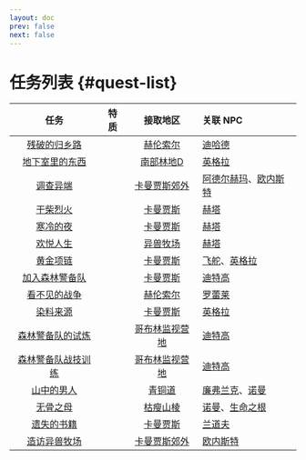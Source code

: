 ```yaml
---
layout: doc
prev: false
next: false
---
```


# 任务列表 {#quest-list}

| 任务 | 特质 | 接取地区 | 关联 NPC |
| :-: | :-: | :-: | :-- |
| [残破的归乡路](save-poor-daughter) |  | [赫伦索尔] | [迪哈德] |
| [地下室里的东西](basement-things) |  | [南部林地D] | [英格拉] |
| [调查异端](investigate-cult) |  | [卡曼贾斯郊外] | [阿德尔赫玛]、[欧内斯特] |
| [干柴烈火](find-guy) |  | [卡曼贾斯] | [赫塔] |
| [寒冷的夜](cold-night) |  | [卡曼贾斯] | [赫塔] |
| [欢悦人生](happy-life) |  | [异兽牧场] | [赫塔] |
| [黄金项链](gold-necklace) |  | [卡曼贾斯] | [飞舵]、[英格拉] |
| [加入森林警备队](forest-squad-join) |  | [卡曼贾斯] | [迪特高] |
| [看不见的战争](exchange-prisoner) |  | [赫伦索尔] | [罗蕾莱] |
| [染料来源](collect-purple-flower) |  | [卡曼贾斯] | [英格拉] |
| [森林警备队的试炼](forest-squad-final-training) |  | [哥布林监视营地] | [迪特高] |
| [森林警备队战技训练](forest-squad-training) |  | [哥布林监视营地] | [迪特高] |
| [山中的男人](investigate-fat) |  | [青铜道] | [廉弗兰克]、[诺曼] |
| [无骨之母](feed-boneless) |  | [枯瘦山棱] | [诺曼]、[生命之根] |
| [遗失的书籍](lost-book) |  | [卡曼贾斯] | [兰道夫] |
| [造访异兽牧场](visit-ranch) |  | [卡曼贾斯郊外] | [欧内斯特] |

[埃德希尔]: /chs/region/darkelf-village
[奥拉萨斯]: /chs/region/mage-city
[暴戾山谷]: /chs/region/thief-valley
[布罗斯本群山]: /chs/region/beast-mountain
[厄运之井所在处]: /chs/region/mini-south-well
[戈尔德哈尔]: /chs/region/north-port
[戈尔赫勒森林]: /chs/region/darkelf-forest
[哥布林村庄]: /chs/region/goblin-village
[哥布林村庄外围]: /chs/region/goblin-village-environs
[哥布林伏击队营地]: /chs/region/goblin-ambusher-camp
[哥布林监视营地]: /chs/region/goblin-forest-environs
[哥布林挖掘工地]: /chs/region/goblin-digger-camp
[格罗加格森林]: /chs/region/elf-forest
[格罗加格森林外围]: /chs/region/elf-forest-environs
[格罗加格森林小径]: /chs/region/elf-forest-path
[赫伦索尔]: /chs/region/mini-south-village
[黑暗教徒聚集地]: /chs/region/cultist-hub
[荒芜之地]: /chs/region/orc-path
[荒野十字路口]: /chs/region/wildcross
[卡曼贾斯]: /chs/region/south-village
[卡曼贾斯郊外]: /chs/region/south-village-environs
[科林肯村庄]: /chs/region/north-village
[枯瘦山棱]: /chs/region/skinny-edge
[拉文德特]: /chs/region/frontline-village
[拉文德特郊外]: /chs/region/frontline-village-environs
[母乳神庙]: /chs/region/boneless-site-lactation
[南部林地]: /chs/region/goblin-forest
[南部林地A]: /chs/region/goblin-forest-a
[南部林地B]: /chs/region/goblin-forest-b
[南部林地C]: /chs/region/goblin-forest-c
[南部林地D]: /chs/region/goblin-forest-d
[切古加格]: /chs/region/orc-city
[青铜道]: /chs/region/bronze-path
[桑达尔]: /chs/region/thief-city
[伤痛冰川]: /chs/region/icey-land
[锁链之坑A]: /chs/region/goblin-pen-1
[锁链之坑B]: /chs/region/goblin-pen-2
[锁链之坑C]: /chs/region/goblin-pen-3
[锁链之坑D]: /chs/region/goblin-pen-4
[锁链之坑中心]: /chs/region/goblin-pen-center
[天谴墓穴]: /chs/region/boneless-dungeon
[瓦约纳村庄]: /chs/region/trade-village
[温尔特堡]: /chs/region/center-city
[西部哨塔]: /chs/region/west-tower
[异兽牧场]: /chs/region/south-ranch
[隐蔽地窖]: /chs/region/basement-goblin
[族长营地]: /chs/region/goblin-raja-camp
[佐特文]: /chs/region/south-city

[阿妲吉莎]: /chs/npc/goblin-slave-sweetie
[阿德尔赫玛]: /chs/npc/south-cultist
[阿多拉]: /chs/npc/forest-guard-a
[埃洛伊丝]: /chs/npc/goblin-slave-noble
[埃瓦尔德]: /chs/npc/villager-south-normal
[奥勒]: /chs/npc/south-merchant
[巴鲁克]: /chs/npc/goblin-slave-master
[拜戈]: /chs/npc/goblin-keeper-b
[被囚禁的哥布林]: /chs/npc/goblin-basement
[伯恩弗里德]: /chs/npc/forest-guard-c
[伯特伦]: /chs/npc/villager-south-stupid
[布伦希尔德]: /chs/npc/villager-south-girl
[崔什卡]: /chs/npc/goblin-raja
[盗贼]: /chs/npc/common-bandit
[低等哥布林]: /chs/npc/goblin-grunt
[低等哥布林]: /chs/npc/goblin-grunt-forest
[迪哈德]: /chs/npc/south-poor-father
[迪特高]: /chs/npc/forest-guard-decurion
[恶犬]: /chs/npc/mad-dog
[飞舵]: /chs/npc/villager-south-thief
[芬巴]: /chs/npc/goblin-trader
[嘎米克]: /chs/npc/goblin-keeper-a
[戈特利布]: /chs/npc/forest-guard-b
[哥布林]: /chs/npc/common-goblin
[哥布林斥候]: /chs/npc/goblin-scout
[哥布林伏击队员]: /chs/npc/goblin-ambusher
[哥布林警卫]: /chs/npc/goblin-guard
[哥布林守卫]: /chs/npc/goblin-guard-stupid
[哥布林挖掘工]: /chs/npc/goblin-digger
[哥布林信使]: /chs/npc/goblin-messenger
[哥布林巡逻队]: /chs/npc/patrol-goblin
[格里兹纳克]: /chs/npc/goblin-traitor
[贵族奴隶]: /chs/npc/goblin-slave-noble-des
[赫塔]: /chs/npc/widow
[黑暗教徒]: /chs/npc/common-cultist
[亨利]: /chs/npc/forest-adventurer
[胡尔达]: /chs/npc/south-female-decurion
[吉斯蒙多]: /chs/npc/frontline-lord
[卡拉克]: /chs/npc/patrol-goblin-leader
[卡曼贾斯警卫]: /chs/npc/south-guard
[克里姆希德]: /chs/npc/goblin-traitors-slut
[拉文德特警卫]: /chs/npc/front-village-guard
[兰道夫]: /chs/npc/villager-south-weak
[廉弗兰克]: /chs/npc/front-village-hunter
[罗蕾莱]: /chs/npc/red-hair-decurion
[马耳他]: /chs/npc/villager-south-strong
[诺曼]: /chs/npc/villager-south-bastard
[诺特鲁德]: /chs/npc/revenge-girl
[欧内斯特]: /chs/npc/south-ranch-decurion
[普洛格]: /chs/npc/goblin-cook
[生命之根]: /chs/npc/boneless-mini
[受伤的独眼守护者]: /chs/npc/eye-boss-weak
[斯洛喀]: /chs/npc/goblin-warden
[特别讨伐队队员]: /chs/npc/south-assault-team-a
[特别讨伐队队员]: /chs/npc/south-assault-team-b
[性奴]: /chs/npc/goblin-slave-girl
[伊姆希德]: /chs/npc/south-poor-daughter
[异兽狂狼]: /chs/npc/arcane-wolf
[异兽牧场警备队]: /chs/npc/south-ranch-guard-a
[异兽牧场警备队]: /chs/npc/south-ranch-guard-b
[异兽牧场警备队]: /chs/npc/south-ranch-guard-c
[英格拉]: /chs/npc/villager-south-female
